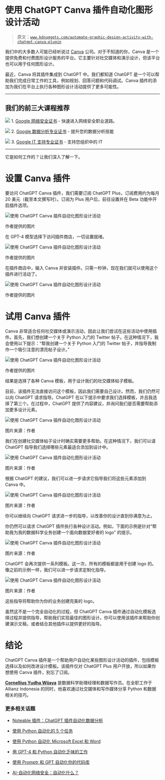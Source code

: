 # 使用 ChatGPT Canva 插件自动化图形设计活动

> 原文：[`www.kdnuggets.com/automate-graphic-design-activity-with-chatgpt-canva-plugin`](https://www.kdnuggets.com/automate-graphic-design-activity-with-chatgpt-canva-plugin)

我们中的大多数人可能已经听说过 [Canva](https://www.canva.com/) 公司。对于不知道的你，Canva 是一个提供免费和付费图形设计服务的平台。它主要针对社交媒体和演示设计，但该平台也可以用于任何图形设计。

最近，Canva 将其插件集成到 ChatGPT 中。我们都知道 ChatGPT 是一个可以帮助我们完成日常工作的工具，例如规划、回答问题和代码调试。Canva 插件的添加为我们在平台上执行各种图形设计活动提供了更多可能性。

* * *

## 我们的前三大课程推荐

![](img/0244c01ba9267c002ef39d4907e0b8fb.png) 1\. [Google 网络安全证书](https://www.kdnuggets.com/google-cybersecurity) - 快速进入网络安全职业道路。

![](img/e225c49c3c91745821c8c0368bf04711.png) 2\. [Google 数据分析专业证书](https://www.kdnuggets.com/google-data-analytics) - 提升您的数据分析技能

![](img/0244c01ba9267c002ef39d4907e0b8fb.png) 3\. [Google IT 支持专业证书](https://www.kdnuggets.com/google-itsupport) - 支持您组织中的 IT

* * *

它是如何工作的？让我们深入了解一下。

# 设置 Canva 插件

要访问 ChatGPT Canva 插件，我们需要订阅 ChatGPT Plus，订阅费用约为每月 20 美元（截至本文撰写时）。订阅为 Plus 用户后，前往设置并在 Beta 功能中开启插件选项。

![使用 ChatGPT Canva 插件自动化图形设计活动](img/a73cb08185834fc9ba8ff1c14109ff9d.png)

作者提供的图片

在 GPT-4 模型选择下访问插件商店，一切设置就绪。

![使用 ChatGPT Canva 插件自动化图形设计活动](img/5dbc9a17a5338d22e2e9d6b59964593b.png)

作者提供的图片

在插件商店中，输入 Canva 并安装插件。只需一秒钟，现在我们就可以使用这个插件进行活动了。

![使用 ChatGPT Canva 插件自动化图形设计活动](img/97fd064439709e145f6cec96bedc0a32.png)

作者提供的图片

# 试用 Canva 插件

Canva 非常适合任何社交媒体或演示活动，因此让我们尝试在这些活动中使用插件。首先，我们想创建一个关于 Python 入门的 Twitter 帖子。在这种情况下，我会使用以下提示：“帮我创建一个关于 Python 入门的 Twitter 帖子，并指导我制作一个吸引注意的漂亮帖子设计。”

![使用 ChatGPT Canva 插件自动化图形设计活动](img/f786c434d17625245f90b7aee0e44f00.png)

作者提供的图片

结果是选择了各种 Canva 模板，用于设计我们的社交媒体帖子模板。

目前，该插件无法直接访问这个模板，因此我们需要自己设计。然而，我们仍然可以向 ChatGPT 请求指导。ChatGPT 在以下提示中要求我们选择模板，并且我选择了第三个。在过程中，ChatGPT 提供了内容建议，并询问我们是否需要帮助添加更多设计元素。

![使用 ChatGPT Canva 插件自动化图形设计活动](img/3bf9df2f7eff42ba7caaf950cd3b8aae.png)

图片来源：作者

我们在创建社交媒体帖子设计时确实需要更多帮助。在这种情况下，我们可以请 ChatGPT 指导我们选择哪些元素最适合添加到设计中。

![使用 ChatGPT Canva 插件自动化图形设计活动](img/f43ffb564f9eeb7000aa45b2e23b087f.png)

图片来源：作者

根据 ChatGPT 的建议，我们可以进一步请求它指导我们将这些元素添加到 Canva 中。

![使用 ChatGPT Canva 插件自动化图形设计活动](img/33f94dee6f91e74e4a4a550161c7d3f0.png)

图片来源：作者

你可以继续向 ChatGPT 请求进一步的指导，以改善你的设计直到你满意为止。

你仍然可以请求 ChatGPT 插件执行各种设计活动。例如，下面的示例是针对“帮助我为我的数据科学业务创建一个面向数据爱好者的 logo” 的提示。

![使用 ChatGPT Canva 插件自动化图形设计活动](img/a346f87ae5605c3f8d961c531dca58e7.png)

图片来源：作者

ChatGPT 会再次提供一系列模板。这一次，所有的模板都是用于创建 logo 的。像之前的示例一样，我们可以进一步请求定制化指导。

![使用 ChatGPT Canva 插件自动化图形设计活动](img/2a0bd1a4a904aa59f14cef2eab4024f3.png)

图片来源：作者

这些指导将帮助你为你的业务创建完美的 logo。

虽然这不是一个完全自动化的过程，但 ChatGPT Canva 插件通过自动化模板选择过程并提供指导，帮助我们实现最佳的图形设计。你可以使用该插件来帮助你创建演示文稿，或者结合其他插件以提供更好的指导。

# 结论

ChatGPT Canva 插件是一个帮助用户自动化某些图形设计活动的插件，包括模板选择以及如何改进设计模板。该插件仅对 ChatGPT Plus 用户开放，所以如果你想使用 Canva 插件，别忘了订阅。

**[Cornellius Yudha Wijaya](https://www.linkedin.com/in/cornellius-yudha-wijaya/)** 是数据科学助理经理和数据写作员。在全职工作于 Allianz Indonesia 的同时，他喜欢通过社交媒体和写作媒体分享 Python 和数据相关的技巧。

### 更多相关话题

+   [Noteable 插件：ChatGPT 插件自动化数据分析](https://www.kdnuggets.com/2023/06/noteable-plugin-chatgpt-plugin-automates-data-analysis.html)

+   [使用 Python 自动化的 5 个任务](https://www.kdnuggets.com/2021/06/5-tasks-automate-python.html)

+   [使用 Python 自动化 Microsoft Excel 和 Word](https://www.kdnuggets.com/2021/08/automate-microsoft-excel-word-python.html)

+   [用 GPT-4 和 Python 自动化乏味的工作](https://www.kdnuggets.com/2023/03/automate-boring-stuff-chatgpt-python.html)

+   [使用 Promptr 和 GPT 自动化你的代码库](https://www.kdnuggets.com/2023/04/automate-codebase-promptr-gpt.html)

+   [AI-自动化网络安全：自动化什么？](https://www.kdnuggets.com/ai-automated-cybersecurity-what-to-automate)
